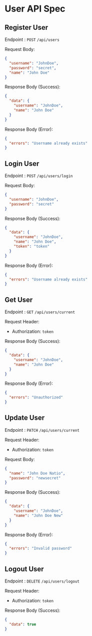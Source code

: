 # User API Spec

## Register User

Endpoint : `POST` `/api/users`

Request Body:

```json
{
  "username": "JohnDoe",
  "password": "secret",
  "name": "John Doe"
}
```

Response Body (Success):

```json
{
  "data": {
    "username": "JohnDoe",
    "name": "John Doe"
  }
}
```

Response Body (Error):

```json
{
  "errors": "Username already exists"
}
```

## Login User

Endpoint : `POST` `/api/users/login`

Request Body:

```json
{
  "username": "JohnDoe",
  "password": "secret"
}
```

Response Body (Success):

```json
{
  "data": {
    "username": "JohnDoe",
    "name": "John Doe",
    "token": "token"
  }
}
```

Response Body (Error):

```json
{
  "errors": "Username already exists"
}
```

## Get User

Endpoint : `GET` `/api/users/current`

Request Header:

- Authorization: `token`

Response Body (Success):

```json
{
  "data": {
    "username": "JohnDoe",
    "name": "John Doe"
  }
}
```

Response Body (Error):

```json
{
  "errors": "Unauthorized"
}
```

## Update User

Endpoint : `PATCH` `/api/users/current`

Request Header:

- Authorization: `token`

Request Body:

```json
{
  "name": "John Doe Natio",
  "password": "newsecret"
}
```

Response Body (Success):

```json
{
  "data": {
    "username": "JohnDoe",
    "name": "John Doe New"
  }
}
```

Response Body (Error):

```json
{
  "errors": "Invalid password"
}
```

## Logout User

Endpoint : `DELETE` `/api/users/logout`

Request Header:

- Authorization: `token`

Response Body (Success):

```json
{
  "data": true
}
```
